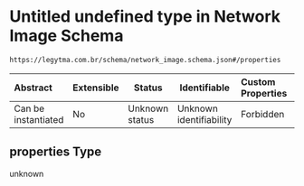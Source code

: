 # Untitled undefined type in Network Image Schema

```txt
https://legytma.com.br/schema/network_image.schema.json#/properties
```




| Abstract            | Extensible | Status         | Identifiable            | Custom Properties | Additional Properties | Access Restrictions | Defined In                                                                                |
| :------------------ | ---------- | -------------- | ----------------------- | :---------------- | --------------------- | ------------------- | ----------------------------------------------------------------------------------------- |
| Can be instantiated | No         | Unknown status | Unknown identifiability | Forbidden         | Allowed               | none                | [network_image.schema.json\*](../schema/network_image.schema.json "open original schema") |

## properties Type

unknown
